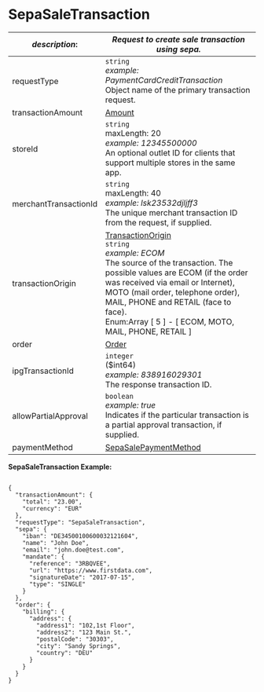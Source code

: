 
# SepaSaleTransaction

| *description*:   | *Request to create sale transaction using sepa.*|
|----|----|
| requestType |    ``` string ```   <br/> *example: PaymentCardCreditTransaction* <br/> Object name of the primary transaction request.|
| transactionAmount | [Amount](?path=docs/schemas-md/Amount.md)|
| storeId |    ``` string ```   <br/> maxLength: 20  <br/> *example: 12345500000* <br/> An optional outlet ID for clients that support multiple stores in the same app.|
| merchantTransactionId |    ``` string ```   <br/>  maxLength: 40  <br/> *example: lsk23532djljff3* <br/> The unique merchant transaction ID from the request, if supplied.|
| transactionOrigin |  [TransactionOrigin](?path=docs/schemas-md/TransactionOrigin.md)  <br/>  ``` string ```  <br/>  *example: ECOM* <br/> The source of the transaction. The possible values are ECOM (if the order was received via email or Internet), MOTO (mail order, telephone order), MAIL, PHONE and RETAIL (face to face).  <br/> Enum:Array [ 5 ] - [ ECOM, MOTO, MAIL, PHONE, RETAIL ]|
| order | [Order](?path=docs/schemas-md/Order.md)|
| ipgTransactionId |    ``` integer ```  <br/> ($int64)  <br/>  *example: 838916029301* <br/>  The response transaction ID.|
| allowPartialApproval |    ``` boolean ```   <br/> *example: true* <br/>  Indicates if the particular transaction is a partial approval transaction, if supplied.|
| paymentMethod | [SepaSalePaymentMethod](?path=docs/schemas-md/SepaSalePaymentMethod.md)|   

**SepaSaleTransaction Example:**

```{r}

{
  "transactionAmount": {
    "total": "23.00",
    "currency": "EUR"
  },
  "requestType": "SepaSaleTransaction",
  "sepa": {
    "iban": "DE34500100600032121604",
    "name": "John Doe",
    "email": "john.doe@test.com",
    "mandate": {
      "reference": "3RBQVEE",
      "url": "https://www.firstdata.com",
      "signatureDate": "2017-07-15",
      "type": "SINGLE"
    }
  },
  "order": {
    "billing": {
      "address": {
        "address1": "102,1st Floor",
        "address2": "123 Main St.",
        "postalCode": "30303",
        "city": "Sandy Springs",
        "country": "DEU"
      }
    }
  }
}
```
   


